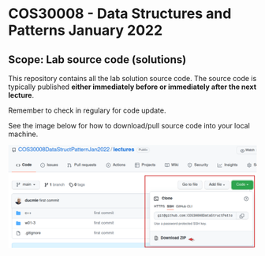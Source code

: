 COS30008 - Data Structures and Patterns
January 2022
==============
## Scope: Lab source code (solutions)

This repository contains all the lab solution source code.
The source code is typically published **either immediately before or immediately after the next lecture**. 

Remember to check in regulary for code update.

See the image below for how to download/pull source code into your local machine.

![Github Howto](https://github.com/COS30008DataStructPatternJan2022/lectures/blob/main/images/Github-howto-sourcecode.png)